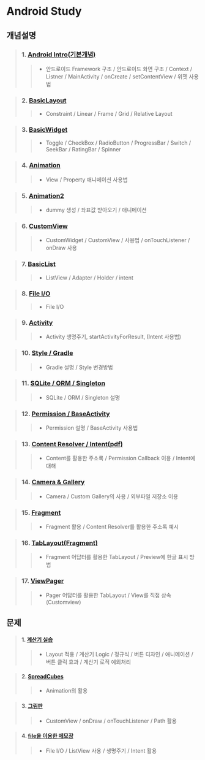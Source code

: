 # Android Study

## 개념설명
> ### 1. [Android Intro(기본개념)](https://github.com/Lee-KyungSeok/Study/tree/master/Android/Contents/Basic%20Concept)
>> - 안드로이드 Framework 구조 / 안드로이드 화면 구조 / Context / Listner / MainActivity / onCreate / setContentView / 위젯 사용법

> ### 2. [BasicLayout](https://github.com/Lee-KyungSeok/Study/tree/master/Android/Contents/BasicLayout)
>> - Constraint / Linear / Frame / Grid / Relative Layout

> ### 3. [BasicWidget](https://github.com/Lee-KyungSeok/Study/tree/master/Android/Contents/BasicWidget)
>> - Toggle / CheckBox / RadioButton / ProgressBar / Switch / SeekBar / RatingBar / Spinner

> ### 4. [Animation](https://github.com/Lee-KyungSeok/Study/tree/master/Android/Contents/Animation)
>> - View / Property 애니메이션 사용법

> ### 5. [Animation2 ](https://github.com/Lee-KyungSeok/Study/tree/master/Android/Contents/Animation2)
>> - dummy 생성 / 좌표값 받아오기 / 애니메이션

> ### 6. [CustomView](https://github.com/Lee-KyungSeok/Study/tree/master/Android/Contents/CustomView)
>> - CustomWidget / CustomView / 사용법 / onTouchListener / onDraw 사용

> ### 7. [BasicList](https://github.com/Lee-KyungSeok/Study/tree/master/Android/Contents/BasicList)
>> - ListView / Adapter / Holder / intent

> ### 8. [File I/O](https://github.com/Lee-KyungSeok/Study/tree/master/Android/Contents/FileIO)
>> - File I/O

> ### 9. [Activity ](https://github.com/Lee-KyungSeok/Study/tree/master/Android/Contents/Activity)
>> - Activity 생명주기, startActivityForResult, (Intent 사용법)

> ### 10. [Style /  Gradle](https://github.com/Lee-KyungSeok/Study/tree/master/Android/Contents/Gradle,Style)
>> - Gradle 설명 / Style 변경방법

> ### 11. [SQLite / ORM / Singleton ](https://github.com/Lee-KyungSeok/Study/tree/master/Android/Contents/SQLite%2CORM%2CSingleton)
>> - SQLite / ORM / Singleton 설명

> ### 12. [Permission /  BaseActivity](https://github.com/Lee-KyungSeok/Study/tree/master/Android/Contents/Permission)
>> - Permission 설명 / BaseActivity 사용법

> ### 13. [Content Resolver / Intent(pdf)](https://github.com/Lee-KyungSeok/Study/tree/master/Android/Contents/ContactPractice)
>> - Content를 활용한 주소록 / Permission Callback 이용 / Intent에 대해

> ### 14. [Camera & Gallery](https://github.com/Lee-KyungSeok/Study/tree/master/Android/Contents/Camera)
>> - Camera / Custom Gallery의 사용 / 외부파일 저장소 이용

> ### 15. [Fragment](https://github.com/Lee-KyungSeok/Study/tree/master/Android/Contents/BasicFragment)
>> - Fragment 활용 / Content Resolver를 활용한 주소록 예시

> ### 16. [TabLayout(Fragment)](https://github.com/Lee-KyungSeok/Study/tree/master/Android/Contents/TapLayout)
>> - Fragment 어답터를 활용한 TabLayout / Preview에 한글 표시 방법

> ### 17. [ViewPager](https://github.com/Lee-KyungSeok/Study/tree/master/Android/Contents/TabLayoutView)
>> - Pager 어답터를 활용한 TabLayout / View를 직접 상속(Customview)


## 문제
>#### 1. [계산기 실습](https://github.com/Lee-KyungSeok/Study/tree/master/Android/Example/BasicCalculator)
>> - Layout 적용 / 계산기 Logic / 정규식 / 버튼 디자인 / 애니메이션 / 버튼 클릭 효과 / 계산기 로직 예외처리

>#### 2. [SpreadCubes](https://github.com/Lee-KyungSeok/Study/tree/master/Android/Example/SpreadCubes)
>> - Animation의 활용

> #### 3. [그림판](https://github.com/Lee-KyungSeok/Study/tree/master/Android/Example/CustomView2)
>> - CustomView / onDraw / onTouchListener / Path 활용

> #### 4. [file을 이용한 메모장](https://github.com/Lee-KyungSeok/Study/tree/master/Android/Example/AndroidMemoFile)
>> - File I/O / ListView 사용 / 생명주기 / Intent 활용
